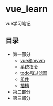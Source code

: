 # vue_learn
vue学习笔记
## 目录
* 第一部分 
    * [vue和mvvm](https://mysucceed.github.io/vue_learn/vue%E5%92%8Cmvvm/)
    * [系统指令](https://mysucceed.github.io/vue_learn/%E7%B3%BB%E7%BB%9F%E6%8C%87%E4%BB%A4/)
    * [todo和过滤器](https://mysucceed.github.io/vue_learn/todolist%E5%92%8C%E8%BF%87%E6%BB%A4%E5%99%A8/)
    * [组件](https://mysucceed.github.io/vue_learn/组件/)
    * [插槽](https://mysucceed.github.io/vue_learn/组件/slot.html)
* 第二部分  
* 第三部分      
